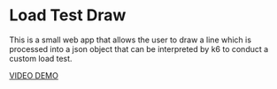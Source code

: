 # Load Test Draw
This is a small web app that allows the user to draw a line which is processed into a json object that can be interpreted by k6 to conduct a custom load test.

[VIDEO DEMO](https://youtu.be/8N5hZmlZZLs)
